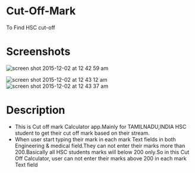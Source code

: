 # Cut-Off-Mark
To Find HSC cut-off


# Screenshots
![screen shot 2015-12-02 at 12 42 59 am](https://cloud.githubusercontent.com/assets/12906173/11511207/c5e957d2-988d-11e5-9008-153e2dbff317.png)

![screen shot 2015-12-02 at 12 43 12 am](https://cloud.githubusercontent.com/assets/12906173/11511208/c6cdcd0e-988d-11e5-851e-e5dd0295d4e4.png)
![screen shot 2015-12-02 at 12 43 37 am](https://cloud.githubusercontent.com/assets/12906173/11511210/c7b1f97a-988d-11e5-9dfe-2e8b93af0235.png)


# Description

* This is Cut off mark Calculator app.Mainly for TAMILNADU,INDIA HSC student to get their cut off mark based on their stream.
* When user start typing their mark in each mark Text fields in both Engineering & medical field.They can not enter their marks more than 200.Basically all HSC students marks will below 200 only.So in this Cut Off Calculator, user can not enter their marks above 200 in each mark Text field
